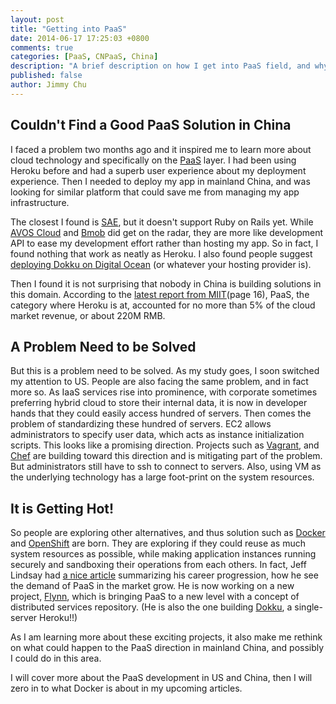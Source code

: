 ```yaml
---
layout: post
title: "Getting into PaaS"
date: 2014-06-17 17:25:03 +0800
comments: true
categories: [PaaS, CNPaaS, China]
description: "A brief description on how I get into PaaS field, and why this field is getting more and more attention."
published: false
author: Jimmy Chu
---
```


## Couldn't Find a Good PaaS Solution in China

I faced a problem two months ago and it inspired me to learn more about cloud technology and specifically on the [PaaS](http://en.wikipedia.org/wiki/Platform_as_a_service) layer. I had been using Heroku before and had a superb user experience about my deployment experience. Then I needed to deploy my app in mainland China, and was looking for similar platform that could save me from managing my app infrastructure.

The closest I found is [SAE](http://sae.sina.com.cn/), but it doesn't support Ruby on Rails yet. While [AVOS Cloud](https://cn.avoscloud.com/) and [Bmob](http://www.codenow.cn/) did get on the radar, they are more like development API to ease my development effort rather than hosting my app. So in fact, I found nothing that work as neatly as Heroku. I also found people suggest [deploying Dokku on Digital Ocean](http://goo.gl/vMEhcx) (or whatever your hosting provider is).

Then I found it is not surprising that nobody in China is building solutions in this domain. According to the [latest report from MIIT](http://goo.gl/Hik8yY)(page 16), PaaS, the category where Heroku is at, accounted for no more than 5% of the cloud market revenue, or about 220M RMB.

## A Problem Need to be Solved

But this is a problem need to be solved. As my study goes, I soon switched my attention to US. People are also facing the same problem, and in fact more so. As IaaS services rise into prominence, with corporate sometimes preferring hybrid cloud to store their internal data, it is now in developer hands that they could easily access hundred of servers. Then comes the problem of standardizing these hundred of servers. EC2 allows administrators to specify user data, which acts as instance initialization scripts. This looks like a promising direction. Projects such as [Vagrant](http://www.vagrantup.com/), and [Chef](http://www.getchef.com/chef/) are building toward this direction and is mitigating part of the problem. But administrators still have to ssh to connect to servers. Also, using VM as the underlying technology has a large foot-print on the system resources.

## It is Getting Hot!

So people are exploring other alternatives, and thus solution such as [Docker](http://www.docker.com/) and [OpenShift](https://www.openshift.com/) are born. They are exploring if they could reuse as much system resources as possible, while making application instances running securely and sandboxing their operations from each others. In fact, Jeff Lindsay had [a nice article](http://goo.gl/T3sJEr) summarizing his career progression, how he see the demand of PaaS in the market grow. He is now working on a new project, [Flynn](https://flynn.io/), which is bringing PaaS to a new level with a concept of distributed services repository. (He is also the one building [Dokku](http://goo.gl/s841B), a single-server Heroku!!)

As I am learning more about these exciting projects, it also make me rethink on what could happen to the PaaS direction in mainland China, and possibly I could do in this area.

I will cover more about the PaaS development in US and China, then I will zero in to what Docker is about in my upcoming articles.
